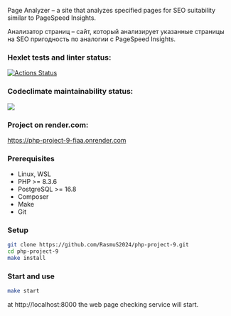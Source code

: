 Page Analyzer – a site that analyzes specified pages for SEO suitability similar to PageSpeed Insights.

Анализатор страниц – сайт, который анализирует указанные страницы на SEO пригодность по аналогии с PageSpeed Insights.

### Hexlet tests and linter status:
[![Actions Status](https://github.com/RasmuS2024/php-project-9/actions/workflows/hexlet-check.yml/badge.svg)](https://github.com/RasmuS2024/php-project-9/actions)

### Codeclimate maintainability status:
<a href="https://codeclimate.com/github/RasmuS2024/php-project-9/maintainability"><img src="https://api.codeclimate.com/v1/badges/17aa4a2260d5a8f4e86a/maintainability" /></a>

### Project on render.com:
https://php-project-9-fiaa.onrender.com

### Prerequisites
* Linux, WSL
* PHP >= 8.3.6
* PostgreSQL >= 16.8
* Composer
* Make
* Git

### Setup
```bash
git clone https://github.com/RasmuS2024/php-project-9.git
cd php-project-9
make install
```

### Start and use
```bash
make start
```
at http://localhost:8000 the web page checking service will start.
